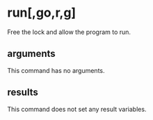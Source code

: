 # run[,go,r,g]
Free the lock and allow the program to run.

## arguments
This command has no arguments.

## results
This command does not set any result variables.
